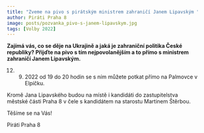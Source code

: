 ```yaml
---
title: "Zveme na pivo s pirátským ministrem zahraničí Janem Lipavským "
author: Piráti Praha 8
image: posts/pozvanka_pivo-s-janem-lipavskym.jpg
tags: [Volby 2022]
---
```


**Zajímá vás, co se děje na Ukrajině a jaká je zahraniční politika České republiky? Přijďte na pivo s tím nejpovolanějším a to přímo s ministrem zahraničí Janem Lipavským.**

12. 9. 2022 od 19 do 20 hodin se s ním můžete potkat přímo na Palmovce v Elpíčku.

Kromě Jana Lipavského budou na místě i kandidáti do zastupitelstva městské části Praha 8 v čele s kandidátem na starostu Martinem Štěrbou.

Těšíme se na Vás!

Piráti Praha 8